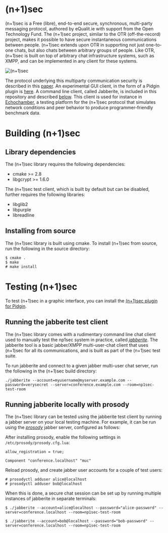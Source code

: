 (n+1)sec
======

(n+1)sec is a Free (libre), end-to-end secure, synchronous, multi-party messaging protocol, authored by eQualit.ie with support from the Open Technology Fund. The (n+1)sec project, similar to the OTR (off-the-record) project, makes it possible to have secure instantaneous communications between people. (n+1)sec extends upon OTR in supporting not just one-to-one chats, but also chats between arbitrary groups of people. Like OTR, (n+1)sec is built on top of arbitrary chat infrastructure systems, such as XMPP, and can be implemented in any client for these systems.

![(n+1)sec](https://learn.equalit.ie/mw/images/7/7f/Np1sec-web.jpg)

The protocol underlying this multiparty communication security is described in this [paper](https://learn.equalit.ie/wiki/Np1sec). An experimental GUI client, in the form of a Pidgin plugin is [here](https://github.com/equalitie/np1sec-test-client). A command line client, called Jabberite, is included in this repository and described [below](https://github.com/equalitie/np1sec/blob/master/README.md#testing-np1sec). This client is used for instance in [Echochamber](https://github.com/equalitie/EchoChamber), a testing platform for the (n+1)sec protocol that simulates network conditions and peer behavior to produce programmer-friendly benchmark data.


# Building (n+1)sec

## Library dependencies

The (n+1)sec library requires the following dependencies:

* cmake >= 2.8
* libgcrypt >= 1.6.0

The (n+1)sec test client, which is built by default but can be disabled, further requires the following libraries:

* libglib2
* libpurple
* libreadline

## Installing from source

The (n+1)sec library is built using cmake. To install (n+1)sec from source, run the following in the source directory:

```
$ cmake .
$ make
# make install
```


# Testing (n+1)sec

To test (n+1)sec in a graphic interface, you can install the [(n+1)sec plugin for Pidgin](https://github.com/equalitie/np1sec-test-client).

## Running the jabberite test client

The (n+1)sec library comes with a rudimentary command line chat client used to manually test the np1sec system in practice, called [_jabberite_](https://github.com/equalitie/np1sec/tree/master/test/jabberite). The jabberite tool is a basic jabber/XMPP multi-user-chat client that uses (n+1)sec for all its communications, and is built as part of the (n+1)sec test suite.

To run jabberite and connect to a given jabber multi-user chat server, run the following in the (n+1)sec build directory:
```
./jabberite --account=myusername@myserver.example.com --password=verysecret --server=conference.example.com --room=np1sec-test-room
```


## Running jabberite locally with prosody

The (n+1)sec library can be tested using the jabberite test client by running a jabber server on your local testing machine. For example, it can be run using the [_prosody_](https://prosody.im/) jabber server, configured as follows:

After installing prosody, enable the following settings in ```/etc/prosody/prosody.cfg.lua```:
```
allow_registration = true;

Component "conference.localhost" "muc"
```

Reload prosody, and create jabber user accounts for a couple of test users:
```
# prosodyctl adduser alice@localhost
# prosodyctl adduser bob@localhost
```

When this is done, a secure chat session can be set up by running multiple instances of jabberite in separate terminals:

```
$ ./jabberite --account=alice@localhost --password="alice-password" --server=conference.localhost --room=np1sec-test-room

$ ./jabberite --account=bob@localhost --password="bob-password" --server=conference.localhost --room=np1sec-test-room
```
